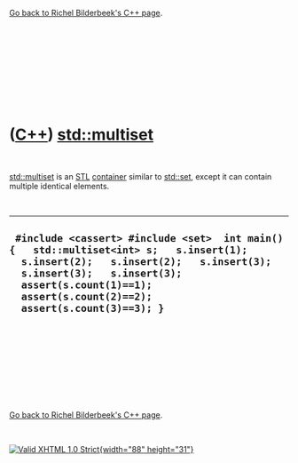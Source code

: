 

[Go back to Richel Bilderbeek's C++ page](Cpp.htm).

 

 

 

 

 

([C++](Cpp.htm)) [std::multiset](CppMultiset.htm)
=================================================

 

[std::multiset](CppMultiset.htm) is an [STL](CppStl.htm)
[container](CppContainer.htm) similar to [std::set](CppSet.htm), except
it can contain multiple identical elements.

 

  ---------------------------------------------------------------------------------------------------------------------------------------------------------------------------------------------------------------------------------------------------
  ` #include <cassert> #include <set>  int main() {   std::multiset<int> s;   s.insert(1);   s.insert(2);   s.insert(2);   s.insert(3);   s.insert(3);   s.insert(3);   assert(s.count(1)==1);   assert(s.count(2)==2);   assert(s.count(3)==3); }`
  ---------------------------------------------------------------------------------------------------------------------------------------------------------------------------------------------------------------------------------------------------

 

 

 

 

 

[Go back to Richel Bilderbeek's C++ page](Cpp.htm).



 

[![Valid XHTML 1.0 Strict](valid-xhtml10.png){width="88"
height="31"}](http://validator.w3.org/check?uri=referer)
